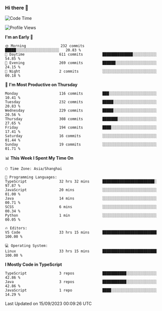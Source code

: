 ### Hi there 👋

<!--
**waynelwz/waynelwz** is a ✨ _special_ ✨ repository because its `README.md` (this file) appears on your GitHub profile.

Here are some ideas to get you started:

- 🔭 I’m currently working on ...
- 🌱 I’m currently learning ...
- 👯 I’m looking to collaborate on ...
- 🤔 I’m looking for help with ...
- 💬 Ask me about ...
- 📫 How to reach me: ...
- 😄 Pronouns: ...
- ⚡ Fun fact: ...
-->

<!--START_SECTION:waka-->
![Code Time](http://img.shields.io/badge/Code%20Time-1%2C913%20hrs%203%20mins-blue)

![Profile Views](http://img.shields.io/badge/Profile%20Views-0-blue)

**I'm an Early 🐤** 

```text
🌞 Morning                232 commits         █████░░░░░░░░░░░░░░░░░░░░   20.83 % 
🌆 Daytime                611 commits         ██████████████░░░░░░░░░░░   54.85 % 
🌃 Evening                269 commits         ██████░░░░░░░░░░░░░░░░░░░   24.15 % 
🌙 Night                  2 commits           ░░░░░░░░░░░░░░░░░░░░░░░░░   00.18 % 
```
📅 **I'm Most Productive on Thursday** 

```text
Monday                   116 commits         ███░░░░░░░░░░░░░░░░░░░░░░   10.41 % 
Tuesday                  232 commits         █████░░░░░░░░░░░░░░░░░░░░   20.83 % 
Wednesday                229 commits         █████░░░░░░░░░░░░░░░░░░░░   20.56 % 
Thursday                 308 commits         ███████░░░░░░░░░░░░░░░░░░   27.65 % 
Friday                   194 commits         ████░░░░░░░░░░░░░░░░░░░░░   17.41 % 
Saturday                 16 commits          ░░░░░░░░░░░░░░░░░░░░░░░░░   01.44 % 
Sunday                   19 commits          ░░░░░░░░░░░░░░░░░░░░░░░░░   01.71 % 
```


📊 **This Week I Spent My Time On** 

```text
🕑︎ Time Zone: Asia/Shanghai

💬 Programming Languages: 
TypeScript               32 hrs 32 mins      ████████████████████████░   97.87 % 
JavaScript               20 mins             ░░░░░░░░░░░░░░░░░░░░░░░░░   01.00 % 
Java                     14 mins             ░░░░░░░░░░░░░░░░░░░░░░░░░   00.71 % 
SCSS                     6 mins              ░░░░░░░░░░░░░░░░░░░░░░░░░   00.34 % 
Python                   1 min               ░░░░░░░░░░░░░░░░░░░░░░░░░   00.05 % 

🔥 Editors: 
VS Code                  33 hrs 15 mins      █████████████████████████   100.00 % 

💻 Operating System: 
Linux                    33 hrs 15 mins      █████████████████████████   100.00 % 
```

**I Mostly Code in TypeScript** 

```text
TypeScript               3 repos             ███████████░░░░░░░░░░░░░░   42.86 % 
Java                     3 repos             ███████████░░░░░░░░░░░░░░   42.86 % 
JavaScript               1 repo              ████░░░░░░░░░░░░░░░░░░░░░   14.29 % 
```




 Last Updated on 15/09/2023 00:09:26 UTC
<!--END_SECTION:waka-->
